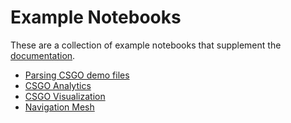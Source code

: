 # Example Notebooks
These are a collection of example notebooks that supplement the [documentation](../docs/README.md). 

- [Parsing CSGO demo files](https://github.com/pnxenopoulos/csgo/blob/main/examples/00_Parsing_a_CSGO_Demofile.ipynb)
- [CSGO Analytics](https://github.com/pnxenopoulos/csgo/blob/main/examples/01_Basic_CSGO_Analysis.ipynb)
- [CSGO Visualization](https://github.com/pnxenopoulos/csgo/blob/main/examples/02_Basic_CSGO_Visualization.ipynb)
- [Navigation Mesh](https://github.com/pnxenopoulos/csgo/blob/main/examples/03_Working_wiith_Navigation_Meshes.ipynb)